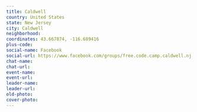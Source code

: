 ```yaml
---
title: Caldwell
country: United States
state: New Jersey
city: Caldwell
neighborhood: 
coordinates: 43.667874, -116.689416
plus-code:
social-name: Facebook
social-url: https://www.facebook.com/groups/free.code.camp.caldwell.nj
chat-name:
chat-url:
event-name:
event-url:
leader-name:
leader-url:
old-photo: 
cover-photo:
---
```

